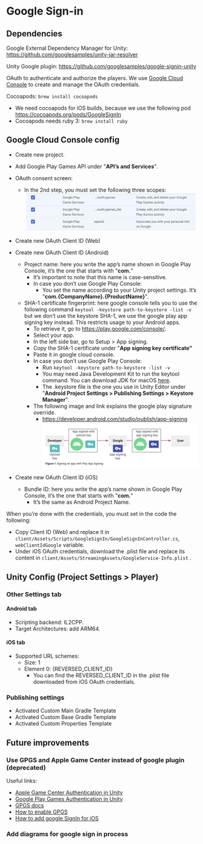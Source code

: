 # Google Sign-in

## Dependencies

Google External Dependency Manager for Unity: https://github.com/googlesamples/unity-jar-resolver

Unity Google plugin: https://github.com/googlesamples/google-signin-unity

OAuth to authenticate and authorize the players. We use [Google Cloud Console](https://console.cloud.google.com/apis/credentials) to create and manage the OAuth credentials.

Cocoapods: `brew install cocoapods`

- We need cocoapods for iOS builds, because we use the following pod https://cocoapods.org/pods/GoogleSignIn
- Cocoapods needs ruby 3: `brew install ruby`

## Google Cloud Console config

- Create new project.
- Add Google Play Games API under "**API’s and Services**".
- OAuth consent screen:
    - In the 2nd step, you must set the following three scopes:
        ![google oauth scopes](images/google_sign_in_oauth_scopes.png)
        
- Create new OAuth Client ID (Web)
- Create new OAuth Client ID (Android)
    - Project name: here you write the app’s name shown in Google Play Console, it’s the one that starts with "**com.**"
        - It’s important to note that this name is case-sensitive.
        - In case you don’t use Google Play Console:
            - You set the name according to your Unity project settings. It’s "**com.{CompanyName}.{ProductName}**".
    - SHA-1 certificate fingerprint: here google console tells you to use the following command `keytool -keystore path-to-keystore -list -v` but we don’t use the keystore SHA-1, we use the google play app signing key instead. This restricts usage to your Android apps.
        - To retrieve it, go to https://play.google.com/console/.
        - Select your app.
        - In the left side bar, go to Setup > App signing.
        - Copy the SHA-1 certificate under "**App signing key certificate"**
        - Paste it in google cloud console.
        - In case you don’t use Google Play Console:
            - Run `keytool -keystore path-to-keystore -list -v`
            - You may need Java Development Kit to run the keytool command. You can download JDK for macOS [here](https://www.oracle.com/java/technologies/downloads/?er=221886).
            - The .keystore file is the one you use in Unity Editor under "**Android Project Settings > Publishing Settings > Keystore Manager**".
        - The following image and link explains the google play signature override.
            - https://developer.android.com/studio/publish/app-signing
            ![alt text](images/android_google_signatures.png)
- Create new OAuth Client ID (iOS)
    - Bundle ID: here you write the app’s name shown in Google Play Console, it’s the one that starts with "**com.**"
        - It’s the same as Android Project Name.

When you’re done with the credentials, you must set in the code the following:

- Copy Client ID (Web) and replace it in `client/Assets/Scripts/GoogleSignIn/GoogleSignInController.cs`, `webClientIdGoogle` variable.
- Under iOS OAuth credentials, download the .plist file and replace its content in `client/Assets/StreamingAssets/GoogleService-Info.plist` .

## Unity Config (Project Settings > Player)

### Other Settings tab

#### Android tab

- Scripting backend: IL2CPP.
- Target Architectures: add ARM64.

#### iOS tab

- Supported URL schemes:
    - Size: 1
    - Element 0: {REVERSED_CLIENT_ID}
        - You can find the REVERSED_CLIENT_ID in the .plist file downloaded from iOS OAuth credentials.

### Publishing settings

- Activated Custom Main Gradle Template
- Activated Custom Base Gradle Template
- Activated Custom Properties Template

## Future improvements

### Use GPGS and Apple Game Center instead of google plugin (deprecated)

Useful links:

- [Apple Game Center Authentication in Unity](https://docs.unity.com/ugs/en-us/manual/authentication/manual/platform-signin-apple-game-center)
- [Google Play Games Authentication in Unity](https://docs.unity.com/ugs/en-us/manual/authentication/manual/platform-signin-google-play-games)
- [GPGS docs](https://developers.google.com/games/services?hl=es-419)
- [How to enable GPGS](https://developers.google.com/games/services/console/enabling)
- [How to add google SignIn for iOS](https://developers.google.com/identity/sign-in/ios/start-integrating?hl=es-419)

### Add diagrams for google sign in process
